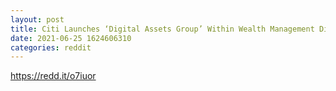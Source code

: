 ```yaml
--- 
layout: post 
title: Citi Launches ‘Digital Assets Group’ Within Wealth Management Division 
date: 2021-06-25 1624606310 
categories: reddit 
--- 
```

https://redd.it/o7iuor